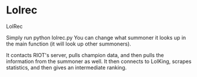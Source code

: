 Lolrec
======

LolRec

Simply run python lolrec.py
You can change what summoner it looks up in the main function (it will look up other summoners).

It contacts RIOT's server, pulls champion data, and then pulls the information from the summoner as well.
It then connects to LolKing, scrapes statistics, and then gives an intermediate ranking.